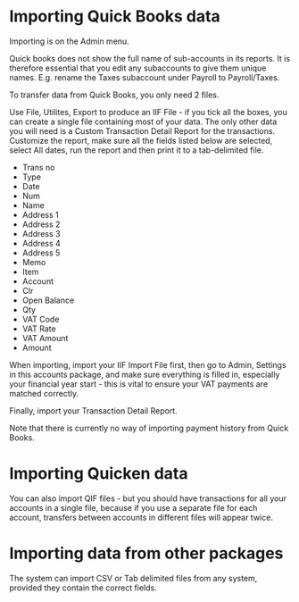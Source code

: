 # Importing Quick Books data

Importing is on the Admin menu.

Quick books does not show the full name of sub-accounts in its reports. It is therefore essential that you edit any subaccounts to give them unique names. E.g. rename the Taxes subaccount under Payroll to Payroll/Taxes.

To transfer data from Quick Books, you only need 2 files.

Use File, Utilites, Export to produce an IIF File - if you tick all the boxes, you can create a single file containing most of your data. The only other data you will need is a Custom Transaction Detail Report for the transactions. Customize the report, make sure all the fields listed below are selected, select All dates, run the report and then print it to a tab-delimited file.

* Trans no
* Type
* Date
* Num
* Name
* Address 1
* Address 2
* Address 3
* Address 4
* Address 5
* Memo
* Item
* Account
* Clr
* Open Balance
* Qty
* VAT Code
* VAT Rate
* VAT Amount
* Amount

When importing, import your IIF Import File first, then go to Admin, Settings in this accounts package, and make sure everything is filled in, especially your financial year start - this is vital to ensure your VAT payments are matched correctly.

Finally, import your Transaction Detail Report.

Note that there is currently no way of importing payment history from Quick Books.

# Importing Quicken data

You can also import QIF files - but you should have transactions for all your accounts in a single file, because if you use a separate file for each account, transfers between accounts in different files will appear twice.

# Importing data from other packages

The system can import CSV or Tab delimited files from any system, provided they contain the correct fields.

